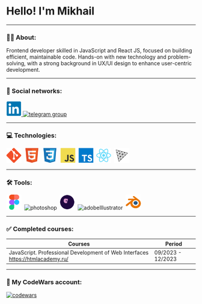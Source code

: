 # Hello! I'm Mikhail

---

### 👨‍💻 About:

Frontend developer skilled in JavaScript and React JS, focused on building efficient, maintainable code. Hands-on with new technology and problem-solving, with a strong background in UX/UI design to enhance user-centric development.

---

### 🤝 Social networks:

  <div id="badges">
    <a href="https://www.linkedin.com/in/li-mikhail/" target="_blank">
      <img src="https://github.com/devicons/devicon/blob/master/icons/linkedin/linkedin-original.svg" width="40" height="40" alt="linkedin" />
    </a>
    <a href="https://t.me/intelligibillius" target="_blank">
      <img src="https://cdn-icons-png.flaticon.com/512/2111/2111646.png" width="40" height="40" alt="telegram group" />
    </a>
  </div>

---

### 💻 Technologies:

<div>
  <img src="https://github.com/devicons/devicon/blob/master/icons/git/git-original.svg" title="git" alt="git" width="40" height="40"/>&nbsp
  <img src="https://github.com/devicons/devicon/blob/master/icons/html5/html5-original.svg" title="html5" alt="html5" width="40" height="40"/>&nbsp
  <img src="https://github.com/devicons/devicon/blob/master/icons/css3/css3-original.svg" title="css" alt="css" width="40" height="40"/>&nbsp
  <img src="https://github.com/devicons/devicon/blob/master/icons/javascript/javascript-original.svg" title="javascript" alt="javascript" width="40" height="40"/>&nbsp
  <img src="https://github.com/devicons/devicon/blob/master/icons/typescript/typescript-original.svg" title="typescript" alt="typescript" width="40" height="40"/>&nbsp
  <img src="https://github.com/devicons/devicon/blob/master/icons/react/react-original.svg" title="reactjs" alt="reactjs" width="40" height="40"/>&nbsp
  <img src="https://github.com/devicons/devicon/blob/master/icons/threejs/threejs-original.svg" title="threejs" alt="threejs" width="40" height="40"/>&nbsp
</div>

---

### 🛠 Tools:

<div>
  <img src="https://github.com/devicons/devicon/blob/master/icons/figma/figma-original.svg" title="figma" alt="figma" width="40" height="40"/>&nbsp;
  <img src="https://upload.wikimedia.org/wikipedia/commons/2/20/Photoshop_CC_icon.png" title="photoshop" alt="photoshop" width="40" height="40"/>&nbsp;
  <img src="https://github.com/devicons/devicon/blob/master/icons/aftereffects/aftereffects-original.svg" title="AfterEffects" alt="AfterEffects" width="40" height="40"/>&nbsp;
  <img src="https://upload.wikimedia.org/wikipedia/commons/6/66/Illustrator_CC_icon.png" title="adobeIllustrator" alt="adobeIllustrator" width="40" height="40"/>&nbsp;
  <img src="https://github.com/devicons/devicon/blob/master/icons/blender/blender-original.svg" title="blender" alt="blender" width="40" height="40"/>&nbsp;
</div>

---

### ✅ Сompleted courses:

| Courses                                                                        | Period            |
|--------------------------------------------------------------------------------|-------------------|
| JavaScript. Professional Development of Web Interfaces https://htmlacademy.ru/ | 09/2023 - 12/2023 |

---

### 🧨 My CodeWars account:

[![codewars](https://www.codewars.com/users/li-mikhail/badges/large)](https://www.codewars.com/users/li-mikhail)   
